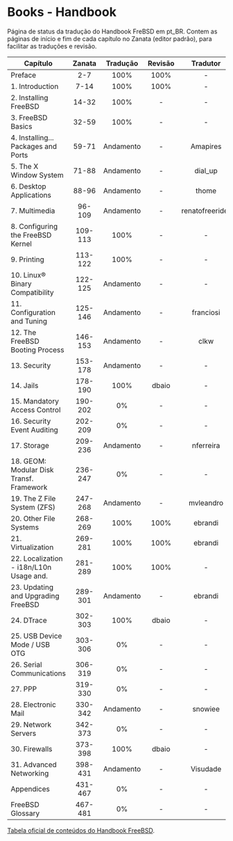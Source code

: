 
# Books - Handbook

Página de status da tradução do Handbook FreBSD em pt_BR.
Contem as páginas de início e fim de cada capítulo no Zanata (editor padrão),
para facilitar as traduções e revisão.

| Capítulo                                 | Zanata  | Tradução  | Revisão   | Tradutor  | Revisor   |
| ---------------------------------------- | :-----: | :-------: | :-------: | :-------: | :-------: |
| Preface                                  | 2-7     | 100%      | 100%      | -         | -         |
| 1. Introduction                          | 7-14    | 100%      | 100%      | -         | -         |
| 2. Installing FreeBSD                    | 14-32   | 100%      | -         | -         | -         |
| 3. FreeBSD Basics                        | 32-59   | 100%      | -         | -         | -         |
| 4. Installing... Packages and Ports      | 59-71   | Andamento | -         | Amapires  | -         |
| 5. The X Window System                   | 71-88   | Andamento | -         | dial_up   | -         |
| 6. Desktop Applications                  | 88-96   | Andamento | -         | thome     | -         |
| 7. Multimedia                            | 96-109  | Andamento | -         | renatofreerider | -         |
| 8. Configuring the FreeBSD Kernel        | 109-113 | 100%      | -         | -         | -         |
| 9. Printing                              | 113-122 | 100%      | -         | -         | -         |
| 10. Linux® Binary Compatibility          | 122-125 | Andamento | -         | -         | -         |
| 11. Configuration and Tuning             | 125-146 | Andamento | -         | franciosi | -         |
| 12. The FreeBSD Booting Process          | 146-153 | Andamento | -         | clkw      | -         |
| 13. Security                             | 153-178 | Andamento | -         | -         | -         |
| 14. Jails                                | 178-190 | 100%      | dbaio     | -         | -         |
| 15. Mandatory Access Control             | 190-202 | 0%        | -         | -         | -         |
| 16. Security Event Auditing              | 202-209 | 0%        | -         | -         | -         |
| 17. Storage                              | 209-236 | Andamento | -         | nferreira | -         |
| 18. GEOM: Modular Disk Transf. Framework | 236-247 | 0%        | -         | -         | -         |
| 19. The Z File System (ZFS)              | 247-268 | Andamento | -         | mvleandro | -         |
| 20. Other File Systems                   | 268-269 | 100%      | 100%      | ebrandi   | ebrandi   |
| 21. Virtualization                       | 269-281 | 100%      | 100%      | ebrandi   | ebrandi   |
| 22. Localization - i18n/L10n Usage and.  | 281-289 | 100%      | 100%      | -         | ebrandi   |
| 23. Updating and Upgrading FreeBSD       | 289-301 | Andamento | -         | ebrandi   | -         |
| 24. DTrace                               | 302-303 | 100%      | dbaio     | -         | -         |
| 25. USB Device Mode / USB OTG            | 303-306 | 0%        | -         | -         | -         |
| 26. Serial Communications                | 306-319 | 0%        | -         | -         | -         |
| 27. PPP                                  | 319-330 | 0%        | -         | -         | -         |
| 28. Electronic Mail                      | 330-342 | Andamento | -         | snowiee   | -         |
| 29. Network Servers                      | 342-373 | 0%        | -         | -         | -         |
| 30. Firewalls                            | 373-398 | 100%      | dbaio     | -         | -         |
| 31. Advanced Networking                  | 398-431 | Andamento | -         | Visudade  | -         |
| Appendices                               | 431-467 | 0%        | -         | -         | -         |
| FreeBSD Glossary                         | 467-481 | 0%        | -         | -         | -         |

[Tabela oficial de conteúdos do Handbook FreeBSD](https://www.freebsd.org/doc/handbook/).

